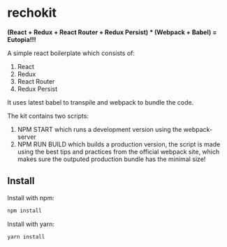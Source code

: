 # rechokit
**(React + Redux + React Router + Redux Persist) * (Webpack + Babel) = Eutopia!!!**


A simple react boilerplate which consists of:
1. React
2. Redux
3. React Router
4. Redux Persist

It uses latest babel to transpile and webpack to bundle the code.

The kit contains two scripts:
1. NPM START which runs a development version using the webpack-server
2. NPM RUN BUILD which builds a production version, the script is made using the best tips and practices from the official webpack site, which makes sure the outputed production bundle has the minimal size!


## Install

Install with npm:

```bash
npm install
```

Install with yarn:

```bash
yarn install
```
